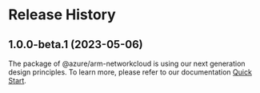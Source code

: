# Release History
    
## 1.0.0-beta.1 (2023-05-06)

The package of @azure/arm-networkcloud is using our next generation design principles. To learn more, please refer to our documentation [Quick Start](https://aka.ms/js-track2-quickstart).
